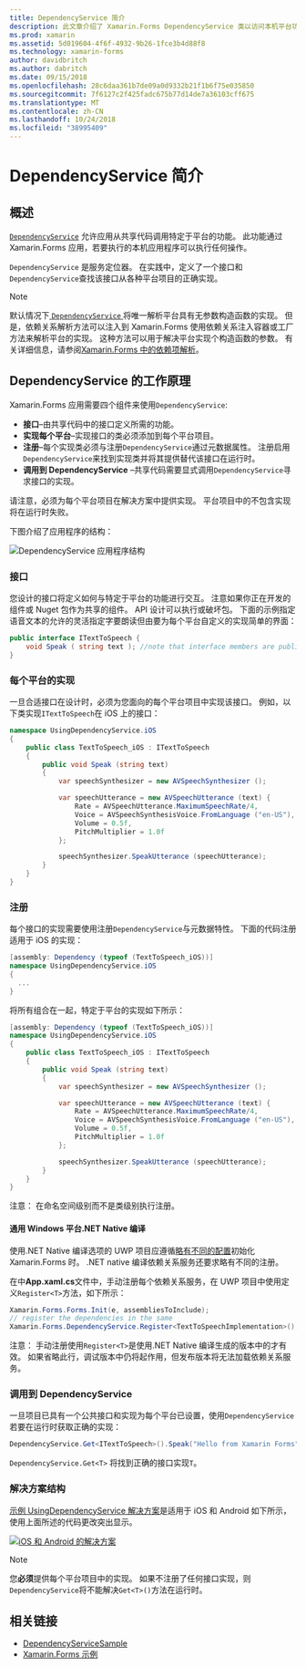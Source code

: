 ```yaml
---
title: DependencyService 简介
description: 此文章介绍了 Xamarin.Forms DependencyService 类以访问本机平台功能的工作方式。
ms.prod: xamarin
ms.assetid: 5d019604-4f6f-4932-9b26-1fce3b4d88f8
ms.technology: xamarin-forms
author: davidbritch
ms.author: dabritch
ms.date: 09/15/2018
ms.openlocfilehash: 28c6daa361b7de09a0d9332b21f1b6f75e035850
ms.sourcegitcommit: 7f6127c2f425fadc675b77d14de7a36103cff675
ms.translationtype: MT
ms.contentlocale: zh-CN
ms.lasthandoff: 10/24/2018
ms.locfileid: "38995409"
---
```

# <a name="introduction-to-dependencyservice"></a>DependencyService 简介

## <a name="overview"></a>概述

[`DependencyService`](xref:Xamarin.Forms.DependencyService) 允许应用从共享代码调用特定于平台的功能。 此功能通过 Xamarin.Forms 应用，若要执行的本机应用程序可以执行任何操作。

`DependencyService` 是服务定位器。 在实践中，定义了一个接口和`DependencyService`查找该接口从各种平台项目的正确实现。

> [!NOTE]
> 默认情况下[ `DependencyService` ](xref:Xamarin.Forms.DependencyService)将唯一解析平台具有无参数构造函数的实现。 但是，依赖关系解析方法可以注入到 Xamarin.Forms 使用依赖关系注入容器或工厂方法来解析平台的实现。 这种方法可以用于解决平台实现个构造函数的参数。 有关详细信息，请参阅[Xamarin.Forms 中的依赖项解析](~/xamarin-forms/internals/dependency-resolution.md)。

## <a name="how-dependencyservice-works"></a>DependencyService 的工作原理

Xamarin.Forms 应用需要四个组件来使用`DependencyService`:

- **接口**&ndash;由共享代码中的接口定义所需的功能。
- **实现每个平台**&ndash;实现接口的类必须添加到每个平台项目。
- **注册**&ndash;每个实现类必须与注册`DependencyService`通过元数据属性。 注册启用`DependencyService`来找到实现类并将其提供替代该接口在运行时。
- **调用到 DependencyService** &ndash;共享代码需要显式调用`DependencyService`寻求接口的实现。

请注意，必须为每个平台项目在解决方案中提供实现。 平台项目中的不包含实现将在运行时失败。

下图介绍了应用程序的结构：

![](introduction-images/overview-diagram.png "DependencyService 应用程序结构")

### <a name="interface"></a>接口

您设计的接口将定义如何与特定于平台的功能进行交互。 注意如果你正在开发的组件或 Nuget 包作为共享的组件。 API 设计可以执行或破坏包。 下面的示例指定语音文本的允许的灵活指定字要朗读但由要为每个平台自定义的实现简单的界面：

```csharp
public interface ITextToSpeech {
    void Speak ( string text ); //note that interface members are public by default
}
```

### <a name="implementation-per-platform"></a>每个平台的实现

一旦合适接口在设计时，必须为您面向的每个平台项目中实现该接口。 例如，以下类实现`ITextToSpeech`在 iOS 上的接口：

```csharp
namespace UsingDependencyService.iOS
{
    public class TextToSpeech_iOS : ITextToSpeech
    {
        public void Speak (string text)
        {
            var speechSynthesizer = new AVSpeechSynthesizer ();

            var speechUtterance = new AVSpeechUtterance (text) {
                Rate = AVSpeechUtterance.MaximumSpeechRate/4,
                Voice = AVSpeechSynthesisVoice.FromLanguage ("en-US"),
                Volume = 0.5f,
                PitchMultiplier = 1.0f
            };

            speechSynthesizer.SpeakUtterance (speechUtterance);
        }
    }
}
```

### <a name="registration"></a>注册

每个接口的实现需要使用注册`DependencyService`与元数据特性。 下面的代码注册适用于 iOS 的实现：

```csharp
[assembly: Dependency (typeof (TextToSpeech_iOS))]
namespace UsingDependencyService.iOS
{
  ...
}
```

将所有组合在一起，特定于平台的实现如下所示：

```csharp
[assembly: Dependency (typeof (TextToSpeech_iOS))]
namespace UsingDependencyService.iOS
{
    public class TextToSpeech_iOS : ITextToSpeech
    {
        public void Speak (string text)
        {
            var speechSynthesizer = new AVSpeechSynthesizer ();

            var speechUtterance = new AVSpeechUtterance (text) {
                Rate = AVSpeechUtterance.MaximumSpeechRate/4,
                Voice = AVSpeechSynthesisVoice.FromLanguage ("en-US"),
                Volume = 0.5f,
                PitchMultiplier = 1.0f
            };

            speechSynthesizer.SpeakUtterance (speechUtterance);
        }
    }
}
```

注意： 在命名空间级别而不是类级别执行注册。

#### <a name="universal-windows-platform-net-native-compilation"></a>通用 Windows 平台.NET Native 编译

使用.NET Native 编译选项的 UWP 项目应遵循[略有不同的配置](~/xamarin-forms/platform/windows/installation/index.md#target-invocation-exception)初始化 Xamarin.Forms 时。 .NET native 编译依赖关系服务还要求略有不同的注册。

在中**App.xaml.cs**文件中，手动注册每个依赖关系服务，在 UWP 项目中使用定义`Register<T>`方法，如下所示：

```csharp
Xamarin.Forms.Forms.Init(e, assembliesToInclude);
// register the dependencies in the same
Xamarin.Forms.DependencyService.Register<TextToSpeechImplementation>();
```

注意： 手动注册使用`Register<T>`是使用.NET Native 编译生成的版本中的才有效。 如果省略此行，调试版本中仍将起作用，但发布版本将无法加载依赖关系服务。

### <a name="call-to-dependencyservice"></a>调用到 DependencyService

一旦项目已具有一个公共接口和实现为每个平台已设置，使用`DependencyService`若要在运行时获取正确的实现：

```csharp
DependencyService.Get<ITextToSpeech>().Speak("Hello from Xamarin Forms");
```

`DependencyService.Get<T>` 将找到正确的接口实现`T`。

### <a name="solution-structure"></a>解决方案结构

[示例 UsingDependencyService 解决方案](https://developer.xamarin.com/samples/UsingDependencyService/)是适用于 iOS 和 Android 如下所示，使用上面所述的代码更改突出显示。

 [![iOS 和 Android 的解决方案](introduction-images/solution-sml.png "DependencyService 示例解决方案结构")](introduction-images/solution.png#lightbox "DependencyService 示例解决方案结构")

> [!NOTE]
> 您**必须**提供每个平台项目中的实现。 如果不注册了任何接口实现，则`DependencyService`将不能解决`Get<T>()`方法在运行时。

## <a name="related-links"></a>相关链接

- [DependencyServiceSample](https://developer.xamarin.com/samples/xamarin-forms/UsingDependencyService/)
- [Xamarin.Forms 示例](https://developer.xamarin.com/samples/xamarin-forms/all/)
